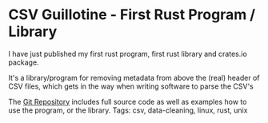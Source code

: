# CSV Guillotine - First Rust Program / Library


I have just published my first rust program, first rust library and crates.io package.

It's a library/program for removing metadata from above the (real) header of CSV files, which gets in the way when writing software to parse the CSV's

The [Git Repository](https://github.com/forbesmyester/csv-guillotine) includes full source code as well as examples how to use the program, or the library.
Tags: csv, data-cleaning, linux, rust, unix